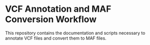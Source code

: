 # VCF Annotation and MAF Conversion Workflow

This repository contains the documentation and scripts necessary to annotate VCF files and convert them to MAF files.
